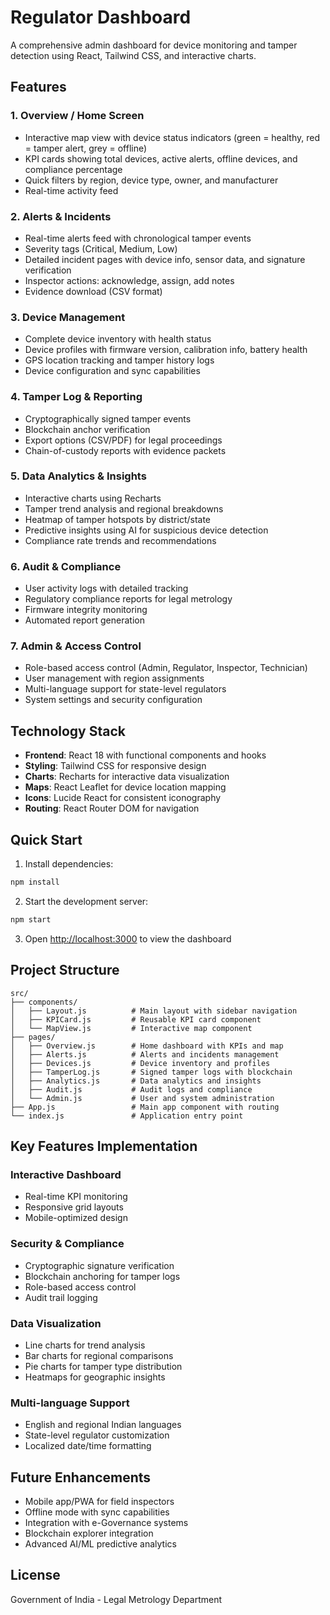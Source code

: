 # Regulator Dashboard

A comprehensive admin dashboard for device monitoring and tamper detection using React, Tailwind CSS, and interactive charts.

## Features

### 1. Overview / Home Screen
- Interactive map view with device status indicators (green = healthy, red = tamper alert, grey = offline)
- KPI cards showing total devices, active alerts, offline devices, and compliance percentage
- Quick filters by region, device type, owner, and manufacturer
- Real-time activity feed

### 2. Alerts & Incidents
- Real-time alerts feed with chronological tamper events
- Severity tags (Critical, Medium, Low)
- Detailed incident pages with device info, sensor data, and signature verification
- Inspector actions: acknowledge, assign, add notes
- Evidence download (CSV format)

### 3. Device Management
- Complete device inventory with health status
- Device profiles with firmware version, calibration info, battery health
- GPS location tracking and tamper history logs
- Device configuration and sync capabilities

### 4. Tamper Log & Reporting
- Cryptographically signed tamper events
- Blockchain anchor verification
- Export options (CSV/PDF) for legal proceedings
- Chain-of-custody reports with evidence packets

### 5. Data Analytics & Insights
- Interactive charts using Recharts
- Tamper trend analysis and regional breakdowns
- Heatmap of tamper hotspots by district/state
- Predictive insights using AI for suspicious device detection
- Compliance rate trends and recommendations

### 6. Audit & Compliance
- User activity logs with detailed tracking
- Regulatory compliance reports for legal metrology
- Firmware integrity monitoring
- Automated report generation

### 7. Admin & Access Control
- Role-based access control (Admin, Regulator, Inspector, Technician)
- User management with region assignments
- Multi-language support for state-level regulators
- System settings and security configuration

## Technology Stack

- **Frontend**: React 18 with functional components and hooks
- **Styling**: Tailwind CSS for responsive design
- **Charts**: Recharts for interactive data visualization
- **Maps**: React Leaflet for device location mapping
- **Icons**: Lucide React for consistent iconography
- **Routing**: React Router DOM for navigation

## Quick Start

1. Install dependencies:
```bash
npm install
```

2. Start the development server:
```bash
npm start
```

3. Open [http://localhost:3000](http://localhost:3000) to view the dashboard

## Project Structure

```
src/
├── components/
│   ├── Layout.js          # Main layout with sidebar navigation
│   ├── KPICard.js         # Reusable KPI card component
│   └── MapView.js         # Interactive map component
├── pages/
│   ├── Overview.js        # Home dashboard with KPIs and map
│   ├── Alerts.js          # Alerts and incidents management
│   ├── Devices.js         # Device inventory and profiles
│   ├── TamperLog.js       # Signed tamper logs with blockchain
│   ├── Analytics.js       # Data analytics and insights
│   ├── Audit.js           # Audit logs and compliance
│   └── Admin.js           # User and system administration
├── App.js                 # Main app component with routing
└── index.js               # Application entry point
```

## Key Features Implementation

### Interactive Dashboard
- Real-time KPI monitoring
- Responsive grid layouts
- Mobile-optimized design

### Security & Compliance
- Cryptographic signature verification
- Blockchain anchoring for tamper logs
- Role-based access control
- Audit trail logging

### Data Visualization
- Line charts for trend analysis
- Bar charts for regional comparisons
- Pie charts for tamper type distribution
- Heatmaps for geographic insights

### Multi-language Support
- English and regional Indian languages
- State-level regulator customization
- Localized date/time formatting

## Future Enhancements

- Mobile app/PWA for field inspectors
- Offline mode with sync capabilities
- Integration with e-Governance systems
- Blockchain explorer integration
- Advanced AI/ML predictive analytics

## License

Government of India - Legal Metrology Department
